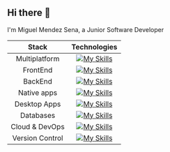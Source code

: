 ## Hi there 👋

I'm Miguel Mendez Sena, a Junior Software Developer

<!-- | Stats              | Top languages |
| :---------------- | :------: |
| [![Miguel's GitHub stats](https://github-readme-stats.vercel.app/api?username=mmendezsena&show_icons=true&theme=dark)](https://github.com/mmendezsena/github-readme-stats)        |   ![Top Langs](https://github-readme-stats.vercel.app/api/top-langs/?username=mmendezsena&layout=compact&theme=dark)   | -->

|      Stack      |                                            Technologies                                            |
| :-------------: | :------------------------------------------------------------------------------------------------: |
|  Multiplatform  |        [![My Skills](https://skillicons.dev/icons?i=flutter,dart)](https://skillicons.dev)         |
|    FrontEnd     | [![My Skills](https://skillicons.dev/icons?i=javascript,typescript,react)](https://skillicons.dev) |
|     BackEnd     |     [![My Skills](https://skillicons.dev/icons?i=python,java,nodejs)](https://skillicons.dev)      |
|   Native apps   |        [![My Skills](https://skillicons.dev/icons?i=androidstudio)](https://skillicons.dev)        |
|  Desktop Apps   |          [![My Skills](https://skillicons.dev/icons?i=cs,dotnet)](https://skillicons.dev)          |
|    Databases    |   [![My Skills](https://skillicons.dev/icons?i=postgres,mysql,mongodb)](https://skillicons.dev)    |
| Cloud & DevOps  |           [![My Skills](https://skillicons.dev/icons?i=docker)](https://skillicons.dev)            |
| Version Control |      [![My Skills](https://skillicons.dev/icons?i=git,github,gitlab)](https://skillicons.dev)      |

<!--
**mmendezsena/mmendezsena** is a ✨ _special_ ✨ repository because its `README.md` (this file) appears on your GitHub profile.

Here are some ideas to get you started:

- 🔭 I’m currently working on ...
- 🌱 I’m currently learning ...
- 👯 I’m looking to collaborate on ...
- 🤔 I’m looking for help with ...
- 💬 Ask me about ...
- 📫 How to reach me: ...
- 😄 Pronouns: ...
- ⚡ Fun fact: ...
-->
